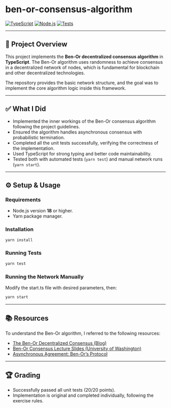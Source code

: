 # ben-or-consensus-algorithm

[![TypeScript](https://img.shields.io/badge/TypeScript-4.9-blue?logo=typescript&style=flat-square)](https://www.typescriptlang.org/)
[![Node.js](https://img.shields.io/badge/Node.js->=18-green?logo=node.js&style=flat-square)](https://nodejs.org/)
[![Tests](https://img.shields.io/badge/tests-passed-brightgreen?style=flat-square)](#)  

---

## 🚀 Project Overview

This project implements the **Ben-Or decentralized consensus algorithm** in **TypeScript**. The Ben-Or algorithm uses randomness to achieve consensus in a decentralized network of nodes, which is fundamental for blockchain and other decentralized technologies.

The repository provides the basic network structure, and the goal was to implement the core algorithm logic inside this framework.

---

## ✅ What I Did

- Implemented the inner workings of the Ben-Or consensus algorithm following the project guidelines.
- Ensured the algorithm handles asynchronous consensus with probabilistic termination.
- Completed all the unit tests successfully, verifying the correctness of the implementation.
- Used TypeScript for strong typing and better code maintainability.
- Tested both with automated tests (`yarn test`) and manual network runs (`yarn start`).

---

## ⚙️ Setup & Usage

### Requirements
- Node.js version **18** or higher.
- Yarn package manager.

### Installation
```bash
yarn install
```

### Running Tests
```bash
yarn test
```

### Running the Network Manually
Modify the start.ts file with desired parameters, then:
```bash
yarn start
 ```


---

## 📚 Resources

To understand the Ben-Or algorithm, I referred to the following resources:

- [The Ben-Or Decentralized Consensus (Blog)](https://muratbuffalo.blogspot.com/2019/12/the-ben-or-decentralized-consensus.html)  
- [Ben-Or Consensus Lecture Slides (University of Washington)](https://courses.cs.washington.edu/courses/cse452/19sp/slides/l13-benor.pdf)  
- [Asynchronous Agreement: Ben-Or’s Protocol](https://decentralizedthoughts.github.io/2022-03-30-asynchronous-agreement-part-two-ben-ors-protocol/)  

---

## 🏆 Grading

- Successfully passed all unit tests (20/20 points).  
- Implementation is original and completed individually, following the exercise rules.

